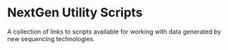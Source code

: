 # NextGen Utility Scripts

A collection of links to scripts available for working with data generated by new sequencing technologies.
